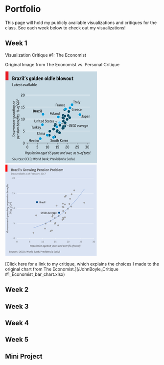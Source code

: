 # Portfolio

This page will hold my publicly available visualizations and critiques for the class.
See each week below to check out my visualizations!

## Week 1

Visualization Critique #1: The Economist

Original Image from The Economist vs. Personal Critique

<img src="economist_chart.png" width="300" height="300"> <img src="economist_chart_critique.png" width="300" height="300">

[Click here for a link to my critique, which explains the choices I made to the original chart from The Economist.](/JohnBoyle_Critique #1_Economist_bar_chart.xlsx)

## Week 2

## Week 3

## Week 4

## Week 5

## Mini Project
